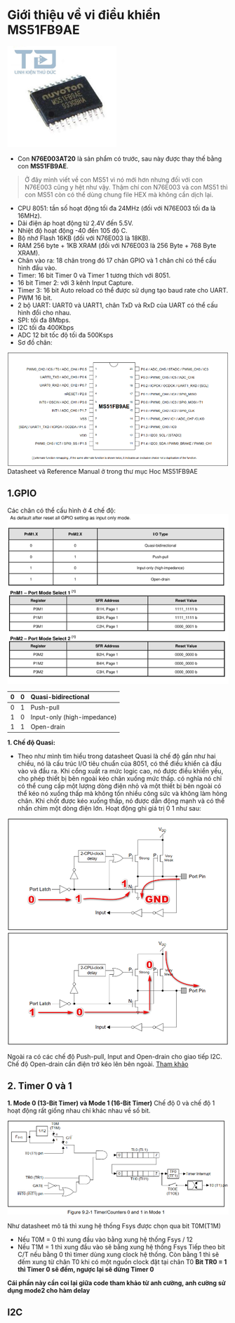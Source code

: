 # Giới thiệu về vi điều khiển MS51FB9AE

<img src = "Anh Chip MS51-1.jpg" width = "250" >

- Con **N76E003AT20** là sản phẩm có trước, sau này được thay thế bằng con **MS51FB9AE**.

>   Ở đây mình viết về con MS51 vì nó mới hơn nhưng đối với con N76E003 cũng y hệt như vậy. Thậm chí con N76E003 và con MS51 thì con MS51 còn có thể dùng chung file HEX mà không cần dịch lại.

- CPU 8051: tần số hoạt động tối đa 24MHz (đối với N76E003 tối đa là 16MHz).
- Dải điện áp hoạt động từ 2.4V đến 5.5V.
- Nhiệt độ hoạt động -40 đến 105 độ C.
- Bộ nhớ Flash 16KB (đối với N76E003 là 18KB).
- RAM 256 byte + 1KB XRAM (đối với N76E003 là 256 Byte + 768 Byte XRAM).
- Chân vào ra: 18 chân trong đó 17 chân GPIO và 1 chân chỉ có thể cấu hình đầu vào.
- Timer: 16 bit Timer 0 và Timer 1 tương thích với 8051.
- 16 bit Timer 2: với 3 kênh Input Capture.
- Timer 3: 16 bit Auto reload có thể được sử dụng tạo baud rate cho UART.
- PWM 16 bit.
- 2 bộ UART: UART0 và UART1, chân TxD và RxD của UART có thể cấu hình đổi cho nhau.
- SPI: tối đa 8Mbps.
- I2C tối đa 400Kbps
- ADC 12 bit tốc độ tối đa 500Ksps
- Sơ đồ chân:
<img src = "Schematic-1.png" width = "550">
Datasheet và Reference Manual ở trong thư mục Hoc MS51FB9AE


## 1.GPIO 
Các chân có thể cấu hình ở 4 chế độ:
![Alt text](gpio1.png)

|0  |0  |Quasi-bidirectional    |
|:-|:-|:-|
|0  |1  |Push-pull  |
|1  |0  |Input-only (high-impedance)    |
|1  |1  |Open-drain |

**1. Chế độ Quasi:**
- Theo như mình tìm hiểu trong datasheet Quasi là chế độ gần như hai chiều, nó là cấu trúc I/O tiêu chuẩn của 8051, có thể điều khiển cả đầu vào và đầu ra. Khi cổng xuất ra mức logic cao, nó được điều khiển yếu, cho phép thiết bị bên ngoài kéo chân xuống mức thấp. có nghĩa nó chỉ có thể cung cấp một lượng dòng điện nhỏ và một thiết bị bên ngoài có thể kéo nó xuống thấp mà không tốn nhiều công sức và không làm hỏng chân. Khi chốt được kéo xuống thấp, nó được dẫn động mạnh và có thể nhấn chìm một dòng điện lớn. 
Hoạt động ghi giá trị 0 1 như sau:
<img src = "Quasi0.png" width="550">
<img src = "Quasi1.png" width = "550">

Ngoài ra có các chế độ Push-pull, Input and Open-drain cho giao tiếp I2C. Chế độ Open-drain cần điện trở kéo lên bên ngoài.
[Tham khảo](http://vidieukhien.org/ms51fb9ae-gpio.html)

## 2. Timer 0 và 1

**1. Mode 0 (13-Bit Timer) và Mode 1 (16-Bit Timer)**
Chế độ 0 và chế độ 1 hoạt động rất giống nhau chỉ khác nhau về số bit.

<img src="Timer0_1.png">

Như datasheet mô tả thì xung hệ thống Fsys được chọn qua bit T0M(T1M)
- Nếu T0M = 0 thì xung đầu vào bằng xung hệ thống Fsys / 12
- Nếu T1M = 1 thì xung đầu vào sẽ bằng xung hệ thống Fsys 
Tiếp theo bit C/T nếu bằng 0 thì timer dùng xung clock hệ thống. Còn bằng 1 thì sẽ đếm xung từ chân T0 khi có một nguồn clock đặt tại chân T0
**Bit TR0 = 1 thì Timer 0 sẽ đếm, ngược lại sẽ dừng Timer 0**

**Cái phần này cần coi lại giữa code tham khảo từ anh cường, anh cường sử dụng mode2 cho hàm delay** 

## I2C



